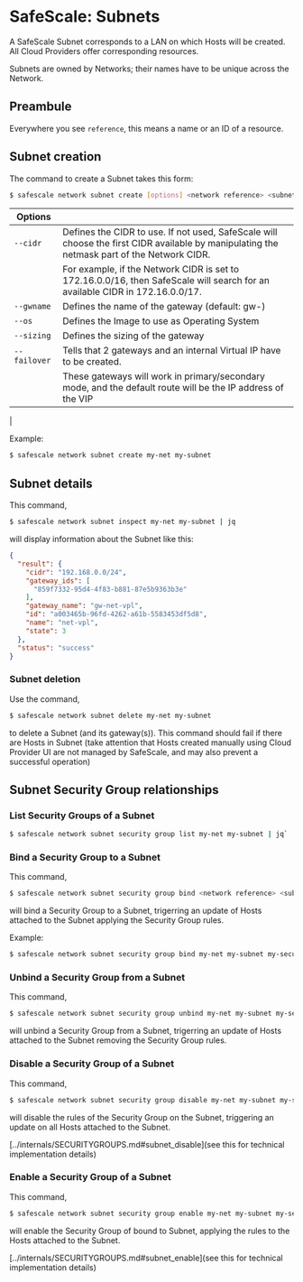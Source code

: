 # SafeScale: Subnets

A SafeScale Subnet corresponds to a LAN on which Hosts will be created. All Cloud Providers offer corresponding resources. 

Subnets are owned by Networks; their names have to be unique across the Network.

## Preambule

Everywhere you see `reference`, this means a name or an ID of a resource.

## Subnet creation

The command to create a Subnet takes this form:
```bash
$ safescale network subnet create [options] <network reference> <subnet name>
```

| Options      ||
| ---          | --- |
| `--cidr`     | Defines the CIDR to use. If not used, SafeScale will choose the first CIDR available by manipulating the netmask part of the Network CIDR.
|              | For example, if the Network CIDR is set to 172.16.0.0/16, then SafeScale will search for an available CIDR in 172.16.0.0/17. |
| `--gwname`   | Defines the name of the gateway (default: gw-<subnet name>) |
| `--os`       | Defines the Image to use as Operating System |
| `--sizing`   | Defines the sizing of the gateway |
| `--failover` | Tells that 2 gateways and an internal Virtual IP have to be created. |
|              | These gateways will work in primary/secondary mode, and the default route will be the IP address of the VIP |
| 

Example:
```bash
$ safescale network subnet create my-net my-subnet
```

## Subnet details

This command,
```bash
$ safescale network subnet inspect my-net my-subnet | jq
```

will display information about the Subnet like this:

```json
{
  "result": {
    "cidr": "192.168.0.0/24",
    "gateway_ids": [
      "859f7332-95d4-4f83-b881-87e5b9363b3e"
    ],
    "gateway_name": "gw-net-vpl",
    "id": "a003465b-96fd-4262-a61b-5583453df5d8",
    "name": "net-vpl",
    "state": 3
  },
  "status": "success"
}
```

### Subnet deletion
Use the command,
```bash
$ safescale network subnet delete my-net my-subnet
```
to delete a Subnet (and its gateway(s)). This command should fail if there are Hosts in Subnet (take attention that Hosts created manually using Cloud Provider UI are not managed by SafeScale, and may also prevent a successful operation)

## Subnet Security Group relationships

### List Security Groups of a Subnet

```bash
$ safescale network subnet security group list my-net my-subnet | jq`
```

### Bind a Security Group to a Subnet

This command,
```bash
$ safescale network subnet security group bind <network reference> <subnet reference> <security group reference>
```

will bind a Security Group to a Subnet, trigerring an update of Hosts attached to the Subnet applying the Security Group rules.

Example:
```bash
$ safescale network subnet security group bind my-net my-subnet my-security-group
```

### Unbind a Security Group from a Subnet

This command,
```bash
$ safescale network subnet security group unbind my-net my-subnet my-security-group
```
will unbind a Security Group from a Subnet, trigerring an update of Hosts attached to the Subnet removing the Security Group rules.

### Disable a Security Group of a Subnet

This command,

```bash
$ safescale network subnet security group disable my-net my-subnet my-security-group
```

will disable the rules of the Security Group on the Subnet, triggering an update on all Hosts attached to the Subnet.

[../internals/SECURITYGROUPS.md#subnet_disable](see this for technical implementation details)

### Enable a Security Group of a Subnet

This command,
```bash
$ safescale network subnet security group enable my-net my-subnet my-security-group
``` 
will enable the Security Group of bound to Subnet, applying the rules to the Hosts attached to the Subnet.

[../internals/SECURITYGROUPS.md#subnet_enable](see this for technical implementation details)
